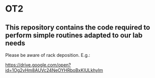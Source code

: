 # OT2
## This repository contains the code required to perform simple routines adapted to our lab needs

Please be aware of rack deposition. E.g.:

https://drive.google.com/open?id=1Og2vHm8AUVc24NeOYHRboBxKIULkhylm

